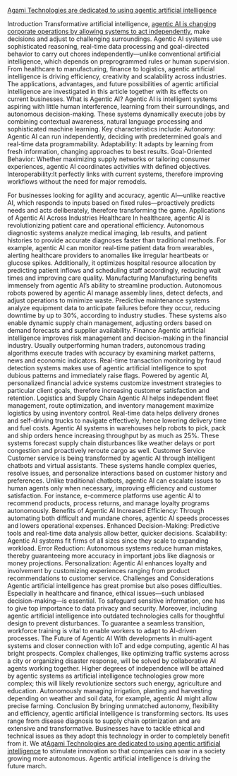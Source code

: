 <a href="https://agamitechnologies.com/blog/agentic-ai-autonomy-across-industries">Agami Technologies are dedicated to using agentic artificial intelligence</a>

Introduction
Transformative artificial intelligence, <a href="https://agamitechnologies.com/blog/agentic-ai-autonomy-across-industries">agentic AI is changing corporate operations by allowing systems to act independently,</a>
 make decisions and adjust to challenging surroundings. Agentic AI systems use sophisticated reasoning, real-time data processing and goal-directed behavior to carry out chores independently—unlike conventional artificial intelligence, which depends on preprogrammed rules or human supervision. From healthcare to manufacturing, finance to logistics, agentic artificial intelligence is driving efficiency, creativity and scalability across industries. The applications, advantages, and future possibilities of agentic artificial intelligence are investigated in this article together with its effects on current businesses.
What is Agentic AI?
Agentic AI is intelligent systems aspiring with little human interference, learning from their surroundings, and autonomous decision-making. These systems dynamically execute jobs by combining contextual awareness, natural language processing and sophisticated machine learning. Key characteristics include:
Autonomy: Agentic AI can run independently, deciding with predetermined goals and real-time data programmability.
Adaptability: It adapts by learning from fresh information, changing approaches to best results.
Goal-Oriented Behavior: Whether maximizing supply networks or tailoring consumer experiences, agentic AI coordinates activities with defined objectives.
Interoperability:It perfectly links with current systems, therefore improving workflows without the need for major remodels.

For businesses looking for agility and accuracy, agentic AI—unlike reactive AI, which responds to inputs based on fixed rules—proactively predicts needs and acts deliberately, therefore transforming the game.
Applications of Agentic AI Across Industries
Healthcare
In healthcare, agentic AI is revolutionizing patient care and operational efficiency. Autonomous diagnostic systems analyze medical imaging, lab results, and patient histories to provide accurate diagnoses faster than traditional methods. For example, agentic AI can monitor real-time patient data from wearables, alerting healthcare providers to anomalies like irregular heartbeats or glucose spikes. Additionally, it optimizes hospital resource allocation by predicting patient inflows and scheduling staff accordingly, reducing wait times and improving care quality.
Manufacturing
Manufacturing benefits immensely from agentic AI’s ability to streamline production. Autonomous robots powered by agentic AI manage assembly lines, detect defects, and adjust operations to minimize waste. Predictive maintenance systems analyze equipment data to anticipate failures before they occur, reducing downtime by up to 30%, according to industry studies. These systems also enable dynamic supply chain management, adjusting orders based on demand forecasts and supplier availability.
Finance
Agentic artificial intelligence improves risk management and decision-making in the financial industry. Usually outperforming human traders, autonomous trading algorithms execute trades with accuracy by examining market patterns, news and economic indicators. Real-time transaction monitoring by fraud detection systems makes use of agentic artificial intelligence to spot dubious patterns and immediately raise flags. Powered by agentic AI, personalized financial advice systems customize investment strategies to particular client goals, therefore increasing customer satisfaction and retention.
Logistics and Supply Chain
Agentic AI helps independent fleet management, route optimization, and inventory management maximize logistics by using inventory control. Real-time data helps delivery drones and self-driving trucks to navigate effectively, hence lowering delivery time and fuel costs. Agentic AI systems in warehouses help robots to pick, pack and ship orders hence increasing throughput by as much as 25%. These systems forecast supply chain disturbances like weather delays or port congestion and proactively reroute cargo as well.
Customer Service
Customer service is being transformed by agentic AI through intelligent chatbots and virtual assistants. These systems handle complex queries, resolve issues, and personalize interactions based on customer history and preferences. Unlike traditional chatbots, agentic AI can escalate issues to human agents only when necessary, improving efficiency and customer satisfaction. For instance, e-commerce platforms use agentic AI to recommend products, process returns, and manage loyalty programs autonomously.
Benefits of Agentic AI
Increased Efficiency: Through automating both difficult and mundane chores, agentic AI speeds processes and lowers operational expenses.
Enhanced Decision-Making: Predictive tools and real-time data analysis allow better, quicker decisions.
Scalability: Agentic AI systems fit firms of all sizes since they scale to expanding workload.
Error Reduction: Autonomous systems reduce human mistakes, thereby guaranteeing more accuracy in important jobs like diagnosis or money projections.
Personalization: Agentic AI enhances loyalty and involvement by customizing experiences ranging from product recommendations to customer service.
Challenges and Considerations
Agentic artificial intelligence has great promise but also poses difficulties. Especially in healthcare and finance, ethical issues—such unbiased decision-making—is essential. To safeguard sensitive information, one has to give top importance to data privacy and security. Moreover, including agentic artificial intelligence into outdated technologies calls for thoughtful design to prevent disturbances. To guarantee a seamless transition, workforce training is vital to enable workers to adapt to AI-driven processes.
The Future of Agentic AI
With developments in multi-agent systems and closer connection with IoT and edge computing, agentic AI has bright prospects. Complex challenges, like optimizing traffic systems across a city or organizing disaster response, will be solved by collaborative AI agents working together. Higher degrees of independence will be attained by agentic systems as artificial intelligence technologies grow more complex; this will likely revolutionize sectors such energy, agriculture and education. Autonomously managing irrigation, planting and harvesting depending on weather and soil data, for example, agentic AI might allow precise farming.
Conclusion
By bringing unmatched autonomy, flexibility and efficiency, agentic artificial intelligence is transforming sectors. Its uses range from disease diagnosis to supply chain optimization and are extensive and transformative. Businesses have to tackle ethical and technical issues as they adopt this technology in order to completely benefit from it. We at<a href="https://agamitechnologies.com/blog/agentic-ai-autonomy-across-industries">Agami Technologies are dedicated to using agentic artificial intelligence</a> to stimulate innovation so that companies can soar in a society growing more autonomous. Agentic artificial intelligence is driving the future march.
